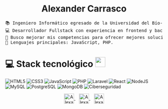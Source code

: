 <h1 align="center"> Alexander Carrasco</h1>


<pre>
📚 Ingeniero Informático egresado de la Universidad del Bío-Bío.  
💻 Desarrollador Fullstack con experiencia en frontend y backend.  
🌱 Busco mejorar mis competencias para ofrecer mejores soluciones.  
🌟 Lenguajes principales: JavaScript, PHP.
</pre>

# 💻 Stack tecnológico  <img src = "https://media2.giphy.com/media/QssGEmpkyEOhBCb7e1/giphy.gif?cid=ecf05e47a0n3gi1bfqntqmob8g9aid1oyj2wr3ds3mg700bl&rid=giphy.gif" width = 32px>

![HTML5](https://img.shields.io/badge/html5-%23E34F26.svg?style=for-the-badge&logo=html5&logoColor=white) 
![CSS3](https://img.shields.io/badge/css3-%231572B6.svg?style=for-the-badge&logo=css3&logoColor=white) 
![JavaScript](https://img.shields.io/badge/javascript-%23323330.svg?style=for-the-badge&logo=javascript&logoColor=%23F7DF1E) 
![PHP](https://img.shields.io/badge/PHP-%23777BB4.svg?style=for-the-badge&logo=php&logoColor=white) 
![Laravel](https://img.shields.io/badge/Laravel-%23FF2D20.svg?style=for-the-badge&logo=laravel&logoColor=white) 
![React](https://img.shields.io/badge/react-%2361DAFB.svg?style=for-the-badge&logo=react&logoColor=white) 
![NodeJS](https://img.shields.io/badge/node.js-6DA55F?style=for-the-badge&logo=node.js&logoColor=white) 
![MySQL](https://img.shields.io/badge/MySQL-%2300758F.svg?style=for-the-badge&logo=mysql&logoColor=white) 
![PostgreSQL](https://img.shields.io/badge/PostgreSQL-%23336791.svg?style=for-the-badge&logo=postgresql&logoColor=white) 
![MongoDB](https://img.shields.io/badge/MongoDB-%234ea94b.svg?style=for-the-badge&logo=mongodb&logoColor=white) 
![Ciberseguridad](https://img.shields.io/badge/Ciberseguridad-Junior-blue?style=for-the-badge&logo=security&logoColor=white)

<p align="center">
  <a href="https://www.linkedin.com/in/alezcf" target="_blank">
    <img align="center" alt="Alexander Carrasco | Linkedin" width="32px" src="https://cdn-icons-png.flaticon.com/512/174/174857.png" />
  </a> &nbsp;&nbsp;
  
  <a href="https://www.instagram.com/alezcf" target="_blank">
    <img align="center" alt="Alexander Carrasco | Instagram" width="32px" src="https://cdn-icons-png.flaticon.com/512/1384/1384063.png" />
  </a> &nbsp;&nbsp;
  
  <a href="mailto:ialeczander@gmail.com">
    <img align="center" alt="Alexander Carrasco | Gmail" width="32px" src="https://cdn-icons-png.flaticon.com/512/732/732200.png" />
  </a> 
</p>
